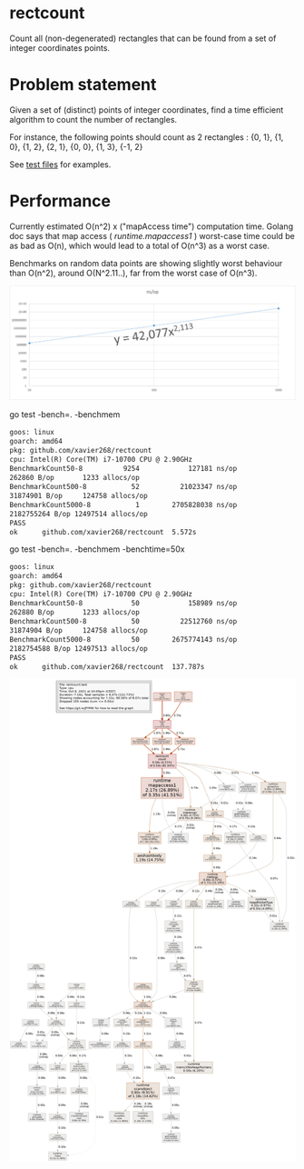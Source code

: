 # rectcount
Count all (non-degenerated) rectangles that can be found from a set of integer coordinates points.

# Problem statement

Given a set of (distinct) points of integer coordinates, find a time efficient algorithm to count the number of rectangles.

For instance, the following points should count as 2 rectangles :
{0, 1},		{1, 0},		{1, 2},		{2, 1},		{0, 0},		{1, 3},		{-1, 2}

See [test files](count_test.go) for examples.

# Performance 

Currently estimated O(n^2) x ("mapAccess time") computation time.
Golang doc says that map access ( *runtime.mapaccess1* ) worst-case time could be as bad as O(n), 
which would lead to a total of O(n^3) as a worst case.

Benchmarks on random data points are showing slightly worst behaviour than O(n^2), around O(N^2.11..), far from the worst case of O(n^3).

![image](benchBehaviour.png)

go test -bench=. -benchmem

```
goos: linux
goarch: amd64
pkg: github.com/xavier268/rectcount
cpu: Intel(R) Core(TM) i7-10700 CPU @ 2.90GHz
BenchmarkCount50-8          9254            127181 ns/op          262860 B/op       1233 allocs/op
BenchmarkCount500-8           52          21023347 ns/op        31874901 B/op     124758 allocs/op
BenchmarkCount5000-8           1        2705828038 ns/op        2182755264 B/op 12497514 allocs/op
PASS
ok      github.com/xavier268/rectcount  5.572s
```

go test -bench=. -benchmem -benchtime=50x

```
goos: linux
goarch: amd64
pkg: github.com/xavier268/rectcount
cpu: Intel(R) Core(TM) i7-10700 CPU @ 2.90GHz
BenchmarkCount50-8            50            158989 ns/op          262880 B/op       1233 allocs/op
BenchmarkCount500-8           50          22512760 ns/op        31874904 B/op     124758 allocs/op
BenchmarkCount5000-8          50        2675774143 ns/op        2182754588 B/op 12497513 allocs/op
PASS
ok      github.com/xavier268/rectcount  137.787s
```
![image](profile001.png)
